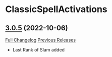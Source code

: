 # ClassicSpellActivations

## [3.0.5](https://github.com/rgd87/ClassicSpellActivations/tree/3.0.5) (2022-10-06)
[Full Changelog](https://github.com/rgd87/ClassicSpellActivations/compare/3.0.4...3.0.5) [Previous Releases](https://github.com/rgd87/ClassicSpellActivations/releases)

- Last Rank of Slam added  
